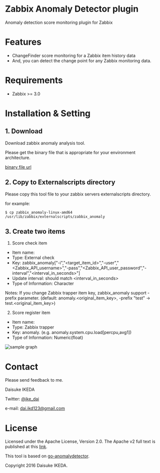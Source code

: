 # Zabbix Anomaly Detector plugin

Anomaly detection score monitoring plugin for Zabbix

# Features

* ChangeFinder score monitoring for a Zabbix item history data
* And, you can detect the change point for any Zabbix monitoring data.

# Requirements

* Zabbix >= 3.0

# Installation & Setting

## 1. Download

Download zabbix anomaly analysis tool.

Please get the binary file that is appropriate for your environment architecture.

[binary file url](https://github.com/ike-dai/zabbix_anomaly/releases)


## 2. Copy to Externalscripts directory

Please copy this tool file to your zabbix servers externalscripts directory.

for example:

    $ cp zabbix_anomaly-linux-amd64 /usr/lib/zabbix/externalscripts/zabbix_anomaly

## 3. Create two items 

1. Score check item

* Item name: <item name>
* Type: External check
* Key: zabbix_anomaly["-i","<target_item_id>","-user","<Zabbix_API_username>","-pass","<Zabbix_API_user_password","-interval","<interval_in_seconds>"]
* Update interval: should match <interval_in_seconds>
* Type of Information: Character

Notes:
If you change Zabbix trapper item key, zabbix_anomaly support -prefix parameter.
(default: anomaly.<original_item_key>, -prefix "test" -> test.<original_item_key>)

2. Score register item

* Item name: <item name>
* Type: Zabbix trapper
* Key: anomaly.<original item key> (e.g. anomaly.system.cpu.load[percpu,avg1])
* Type of Information: Numeric(float)

![sample graph](https://github.com/ike-dai/zabbix_anomaly/wiki/images/zabbix_anomaly_graph.png)

# Contact

Please send feedback to me.

Daisuke IKEDA

Twitter: [@ike_dai](https://twitter.com/ike_dai)

e-mail: <dai.ikd123@gmail.com>

# License

Licensed under the Apache License, Version 2.0. The Apache v2 full text is published at this [link](http://www.apache.org/licenses/LICENSE-2.0).

This tool is based on [go-anomalydetector](https://github.com/chobie/go-anomalydetector).

Copyright 2016 Daisuke IKEDA.
